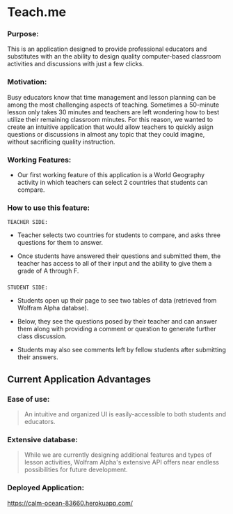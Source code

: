 # Teach.me


### Purpose: 
This is an application designed to provide professional educators and substitutes with an the ability to design quality computer-based classroom activities and discussions with just a few clicks.

### Motivation:
Busy educators know that time management and lesson planning can be among the most challenging aspects of teaching. Sometimes a 50-minute lesson only takes 30 minutes and teachers are left wondering how to best utilize their remaining classroom minutes. For this reason, we wanted to create an intuitive application that would allow teachers to quickly asign questions or discussions in almost any topic that they could imagine, without sacrificing quality instruction. 

### Working Features:
* Our first working feature of this application is a World Geography activity in which teachers can select 2 countries that students can compare.

### How to use this feature: 
    TEACHER SIDE:

* Teacher selects two countries for students to compare, and asks three questions for them to answer.

* Once students have answered their questions and submitted them, the teacher has access to all of their input and the ability to give them a grade of A through F.



### 
    STUDENT SIDE:

* Students open up their page to see two tables of data (retrieved from Wolfram Alpha databse).

* Below, they see the questions posed by their teacher and can answer them along with providing a comment or question to generate further class discussion.

* Students may also see comments left by fellow students after submitting their answers. 



## Current Application Advantages
### Ease of use:
> An intuitive and organized UI is easily-accessible to both students and educators.
### Extensive database:
> While we are currently designing additional features and types of lesson activities, Wolfram Alpha's extensive API offers near endless possibilities for future development.
### Deployed Application: 

https://calm-ocean-83660.herokuapp.com/
